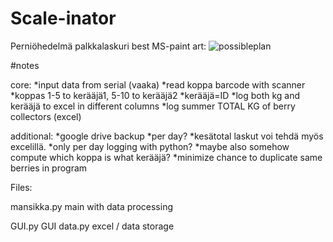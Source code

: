 # Scale-inator
Perniöhedelmä palkkalaskuri
best MS-paint art:
![possibleplan](https://user-images.githubusercontent.com/46355010/123144712-a7aec900-d464-11eb-9ec2-39262f5c3c75.png)

#notes

core:
*input data from serial (vaaka)
*read koppa barcode with scanner
*koppas 1-5 to kerääjä1, 5-10 to kerääjä2
*kerääjä=ID
*log both kg and kerääjä to excel in different columns
*log summer TOTAL KG of berry collectors (excel)

additional:
*google drive backup
*per day?
*kesätotal laskut voi tehdä myös excelillä.
*only per day logging with python?
*maybe also somehow compute which koppa is what kerääjä?
*minimize chance to duplicate same berries in program


Files:

mansikka.py main with data processing

GUI.py GUI
data.py excel / data storage
